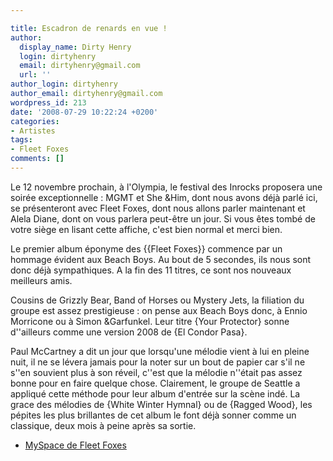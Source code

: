 ```yaml
---

title: Escadron de renards en vue !
author:
  display_name: Dirty Henry
  login: dirtyhenry
  email: dirtyhenry@gmail.com
  url: ''
author_login: dirtyhenry
author_email: dirtyhenry@gmail.com
wordpress_id: 213
date: '2008-07-29 10:22:24 +0200'
categories:
- Artistes
tags:
- Fleet Foxes
comments: []
---
```

<p>Le 12 novembre prochain, à l'Olympia, le festival des Inrocks proposera une soirée exceptionnelle : MGMT et She &Him, dont nous avons déjà parlé ici, se présenteront avec Fleet Foxes, dont nous allons parler maintenant et Alela Diane, dont on vous parlera peut-être un jour. Si vous êtes tombé de votre siège en lisant cette affiche, c'est bien normal et merci bien.</p>
<p>Le premier album éponyme des {{Fleet Foxes}} commence par un hommage évident aux Beach Boys. Au bout de 5 secondes, ils nous sont donc déjà sympathiques. A la fin des 11 titres, ce sont nos nouveaux meilleurs amis.</p>
<p>Cousins de Grizzly Bear, Band of Horses ou Mystery Jets, la filiation du groupe est assez prestigieuse : on pense aux Beach Boys donc, à Ennio Morricone ou à Simon &Garfunkel. Leur titre {Your Protector} sonne d''ailleurs comme une version 2008 de {El Condor Pasa}.</p>
<p>Paul McCartney a dit un jour que lorsqu'une mélodie vient à lui en pleine nuit, il ne se lévera jamais pour la noter sur un bout de papier car s'il ne s''en souvient plus à son réveil, c''est que la mélodie n''était pas assez bonne pour en faire quelque chose. Clairement, le groupe de Seattle a appliqué cette méthode pour leur album d'entrée sur la scène indé. La grace des mélodies de {White Winter Hymnal} ou de {Ragged Wood}, les pépites les plus brillantes de cet album le font déjà sonner comme un classique, deux mois à peine après sa sortie.</p>

<ul>
<li><a title="MySpace de Fleet Foxes" href="http://www.myspace.com/fleetfoxes" target="_blank">MySpace de Fleet Foxes</a></li>
</ul>
